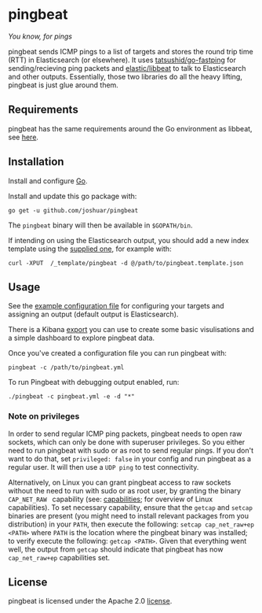 pingbeat
========

*You know, for pings*

pingbeat sends ICMP pings to a list of targets and stores the round
trip time (RTT) in Elasticsearch (or elsewhere).  It uses
[tatsushid/go-fastping](https://github.com/tatsushid/go-fastping) for
sending/recieving ping packets and
[elastic/libbeat](https://github.com/elastic/libbeat) to talk to
Elasticsearch and other outputs.  Essentially, those two libraries do
all the heavy lifting, pingbeat is just glue around them.

## Requirements

pingbeat has the same requirements around the Go environment as
libbeat, see
[here](https://github.com/elastic/beats/blob/master/CONTRIBUTING.md#dependencies).

## Installation

Install and configure [Go](https://golang.org/doc/install).

Install and update this go package with:

```
go get -u github.com/joshuar/pingbeat
```

The `pingbeat` binary will then be available in `$GOPATH/bin`.

If intending on using the Elasticsearch output, you should add a
new index template using the
[supplied one](etc/pingbeat.template.json), for example with:

```
curl -XPUT  /_template/pingbeat -d @/path/to/pingbeat.template.json

```

## Usage

See the [example configuration file](etc/beat.yml) for configuring
your targets and assigning an output (default output is
Elasticsearch).

There is a Kibana [export](etc/kibana/pingbeat.dashboard.json) you can use to
create some basic visulisations and a simple dashboard to explore
pingbeat data.

Once you've created a configuration file you can run
pingbeat with:

```
pingbeat -c /path/to/pingbeat.yml

```

To run Pingbeat with debugging output enabled, run:

```
./pingbeat -c pingbeat.yml -e -d "*"

```

### Note on privileges

In order to send regular ICMP ping packets, pingbeat needs to open raw
sockets, which can only be done with superuser privileges.  So you
either need to run pingbeat with sudo or as root to send regular
pings. If you don't want to do that, set `privileged: false` in your
config and run pingbeat as a regular user.  It will then use a `UDP
ping` to test connectivity.

Alternatively, on Linux you can grant pingbeat access to raw sockets
without the need to run with sudo or as root user, by granting the
binary `CAP_NET_RAW ` capability (see:  [capabilities](http://linux.die.net/man/7/capabilities);
for overview of Linux capabilities). To set necessary capability,
ensure that the `getcap` and `setcap` binaries are present (you
might need to install relevant packages from you distribution) in
your `PATH`, then execute the following: `setcap cap_net_raw+ep <PATH>`
where `PATH` is the location where the pingbeat binary was installed;
to verify execute the following: `getcap <PATH>`. Given that everything
went well, the output from `getcap` should indicate that pingbeat has
now `cap_net_raw+ep` capabilities set.

## License

pingbeat is licensed under the Apache 2.0 [license](LICENSE).

